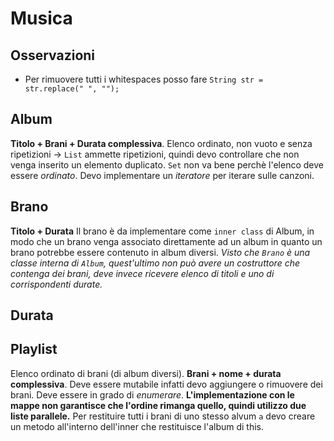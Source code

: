 # Musica
## Osservazioni
- Per rimuovere tutti i whitespaces posso fare `String str = str.replace(" ", "");`
## Album
**Titolo + Brani + Durata complessiva**.
Elenco ordinato, non vuoto e senza ripetizioni -> `List` ammette ripetizioni, quindi devo controllare che non venga inserito un elemento duplicato. `Set` non va bene perchè l'elenco deve essere *ordinato*.
Devo implementare un *iteratore* per iterare sulle canzoni.

## Brano 
**Titolo + Durata**
Il brano è da implementare come `inner class` di Album, in modo che un brano venga associato direttamente ad un album in quanto un brano potrebbe essere contenuto in album diversi.
*Visto che `Brano` è una classe interna di `Album`, quest'ultimo non può avere un costruttore che contenga dei brani, deve invece ricevere elenco di titoli e uno di corrispondenti durate.*

## Durata

## Playlist
Elenco ordinato di brani (di album diversi).
**Brani + nome + durata complessiva**.
Deve essere mutabile infatti devo aggiungere o rimuovere dei brani.
Deve essere in grado di *enumerare*.
**L'implementazione con le mappe non garantisce che l'ordine rimanga quello, quindi utilizzo due liste parallele.**
Per restituire tutti i brani di uno stesso alvum `a` devo creare un metodo all'interno dell'inner che restituisce l'album di this.

